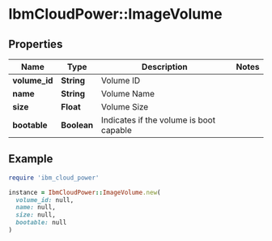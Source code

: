 # IbmCloudPower::ImageVolume

## Properties

| Name | Type | Description | Notes |
| ---- | ---- | ----------- | ----- |
| **volume_id** | **String** | Volume ID |  |
| **name** | **String** | Volume Name |  |
| **size** | **Float** | Volume Size |  |
| **bootable** | **Boolean** | Indicates if the volume is boot capable |  |

## Example

```ruby
require 'ibm_cloud_power'

instance = IbmCloudPower::ImageVolume.new(
  volume_id: null,
  name: null,
  size: null,
  bootable: null
)
```

